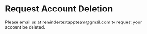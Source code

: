 # Request Account Deletion

Please email us at remindertextappteam@gmail.com to request your account be deleted.
